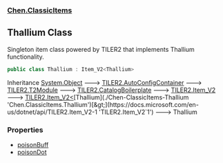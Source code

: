 
### [Chen.ClassicItems](./Chen-ClassicItems 'Chen.ClassicItems')

## Thallium Class
Singleton item class powered by TILER2 that implements Thallium functionality.  
```csharp
public class Thallium : Item_V2<Thallium>
```
Inheritance [System.Object](https://docs.microsoft.com/en-us/dotnet/api/System.Object 'System.Object') &#129106; [TILER2.AutoConfigContainer](https://docs.microsoft.com/en-us/dotnet/api/TILER2.AutoConfigContainer 'TILER2.AutoConfigContainer') &#129106; [TILER2.T2Module](https://docs.microsoft.com/en-us/dotnet/api/TILER2.T2Module 'TILER2.T2Module') &#129106; [TILER2.CatalogBoilerplate](https://docs.microsoft.com/en-us/dotnet/api/TILER2.CatalogBoilerplate 'TILER2.CatalogBoilerplate') &#129106; [TILER2.Item_V2](https://docs.microsoft.com/en-us/dotnet/api/TILER2.Item_V2 'TILER2.Item_V2') &#129106; [TILER2.Item_V2&lt;](https://docs.microsoft.com/en-us/dotnet/api/TILER2.Item_V2-1 'TILER2.Item_V2`1')[Thallium](./Chen-ClassicItems-Thallium 'Chen.ClassicItems.Thallium')[&gt;](https://docs.microsoft.com/en-us/dotnet/api/TILER2.Item_V2-1 'TILER2.Item_V2`1') &#129106; Thallium  

### Properties
- [poisonBuff](./Chen-ClassicItems-Thallium-poisonBuff 'Chen.ClassicItems.Thallium.poisonBuff')
- [poisonDot](./Chen-ClassicItems-Thallium-poisonDot 'Chen.ClassicItems.Thallium.poisonDot')
